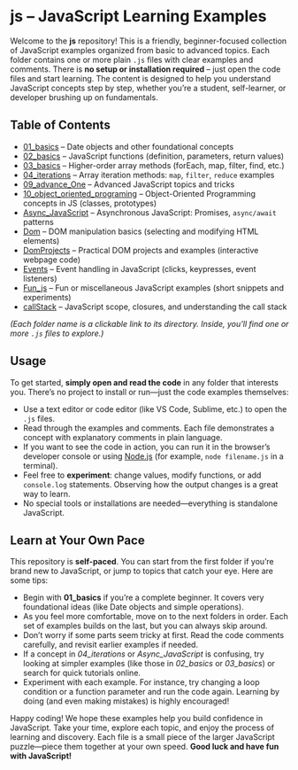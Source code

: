 # js – JavaScript Learning Examples

Welcome to the **js** repository! This is a friendly, beginner-focused collection of JavaScript examples organized from basic to advanced topics. Each folder contains one or more plain `.js` files with clear examples and comments. There is **no setup or installation required** – just open the code files and start learning. The content is designed to help you understand JavaScript concepts step by step, whether you’re a student, self-learner, or developer brushing up on fundamentals.

## Table of Contents

* [01\_basics](01_basics/) – Date objects and other foundational concepts
* [02\_basics](02_basics/) – JavaScript functions (definition, parameters, return values)
* [03\_basics](03_basics/) – Higher-order array methods (forEach, map, filter, find, etc.)
* [04\_iterations](04_iterations/) – Array iteration methods: `map`, `filter`, `reduce` examples
* [09\_advance\_One](09_advance_One/) – Advanced JavaScript topics and tricks
* [10\_object\_oriented\_programing](10_object_oriented_programing/) – Object-Oriented Programming concepts in JS (classes, prototypes)
* [Async\_JavaScript](Async_JavaScript/) – Asynchronous JavaScript: Promises, `async/await` patterns
* [Dom](Dom/) – DOM manipulation basics (selecting and modifying HTML elements)
* [DomProjects](DomProjects/) – Practical DOM projects and examples (interactive webpage code)
* [Events](Events/) – Event handling in JavaScript (clicks, keypresses, event listeners)
* [Fun\_js](Fun_js/) – Fun or miscellaneous JavaScript examples (short snippets and experiments)
* [callStack](callStack/) – JavaScript scope, closures, and understanding the call stack

*(Each folder name is a clickable link to its directory. Inside, you’ll find one or more `.js` files to explore.)*

## Usage

To get started, **simply open and read the code** in any folder that interests you. There’s no project to install or run—just the code examples themselves:

* Use a text editor or code editor (like VS Code, Sublime, etc.) to open the `.js` files.
* Read through the examples and comments. Each file demonstrates a concept with explanatory comments in plain language.
* If you want to see the code in action, you can run it in the browser’s developer console or using [Node.js](https://nodejs.org/) (for example, `node filename.js` in a terminal).
* Feel free to **experiment**: change values, modify functions, or add `console.log` statements. Observing how the output changes is a great way to learn.
* No special tools or installations are needed—everything is standalone JavaScript.

## Learn at Your Own Pace

This repository is **self-paced**. You can start from the first folder if you’re brand new to JavaScript, or jump to topics that catch your eye. Here are some tips:

* Begin with **01\_basics** if you’re a complete beginner. It covers very foundational ideas (like Date objects and simple operations).
* As you feel more comfortable, move on to the next folders in order. Each set of examples builds on the last, but you can always skip around.
* Don’t worry if some parts seem tricky at first. Read the code comments carefully, and revisit earlier examples if needed.
* If a concept in *04\_iterations* or *Async\_JavaScript* is confusing, try looking at simpler examples (like those in *02\_basics* or *03\_basics*) or search for quick tutorials online.
* Experiment with each example. For instance, try changing a loop condition or a function parameter and run the code again. Learning by doing (and even making mistakes) is highly encouraged!

Happy coding! We hope these examples help you build confidence in JavaScript. Take your time, explore each topic, and enjoy the process of learning and discovery. Each file is a small piece of the larger JavaScript puzzle—piece them together at your own speed. **Good luck and have fun with JavaScript!**
